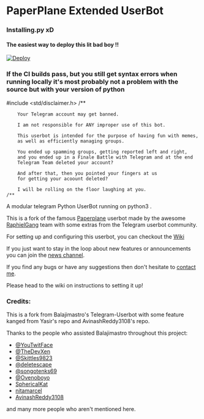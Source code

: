 # PaperPlane Extended UserBot

### Installing.py xD

#### The easiest way to deploy this lit bad boy !!

[![Deploy](https://www.herokucdn.com/deploy/button.svg)](https://heroku.com/deploy?template=https://github.com/chauhanz/Userbot/tree/master)

### If the CI builds pass, but you still get syntax errors when running locally it's most probably not a problem with the source but with your version of python


#include <std/disclaimer.h>
    /**
    
        Your Telegram account may get banned.

        I am not responsible for ANY improper use of this bot.

        This userbot is intended for the purpose of having fun with memes,
        as well as efficiently managing groups.

        You ended up spamming groups, getting reported left and right,
        and you ended up in a Finale Battle with Telegram and at the end
        Telegram Team deleted your account?

        And after that, then you pointed your fingers at us
        for getting your acoount deleted?

        I will be rolling on the floor laughing at you.
    /**

A modular telegram Python UserBot running on python3 .

This is a fork of the famous [Paperplane](https://github.com/RaphielGang/Telegram-UserBot) userbot made by the awesome [RaphielGang](https://github.com/RaphielGang) team with some extras from the Telegram userbot community.

For setting up and configuring this userbot, you can checkout the [Wiki](https://telegra.ph/How-to-host-a-Telegram-Userbot-07-24)

If you just want to stay in the loop about new features or
announcements you can join the [news channel](https://t.me/PaperplaneExtended).

If you find any bugs or have any suggestions then don't hesitate to [contact me](https://t.me/amnd33p).

Please head to the wiki on instructions to setting it up!

### Credits:

This is a fork from Balajimastro's Telegram-Userbot with some feature kanged from Yasir's repo and AvinashReddy3108's repo.

Thanks to the people who assisted Balajimastro throughout this project:


* [@YouTwitFace](https://github.com/YouTwitFace)
* [@TheDevXen](https://github.com/TheDevXen)
* [@Skittles9823](https://github.com/Skittles9823)
* [@deletescape](https://github.com/deletescape)
* [@songotenks69](https://github.com/songotenks69)
* [@Ovenoboyo](https://github.com/Ovenoboyo)
* [SphericalKat](https://github.com/ATechnoHazard)
* [nitamarcel](https://github.com/nitanmarcel)
* [AvinashReddy3108](https://github.com/AvinashReddy3108)

and many more people who aren't mentioned here.

